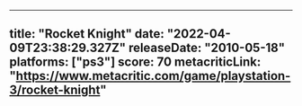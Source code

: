 
---
title: "Rocket Knight"
date: "2022-04-09T23:38:29.327Z"
releaseDate: "2010-05-18"
platforms: ["ps3"]
score: 70
metacriticLink: "https://www.metacritic.com/game/playstation-3/rocket-knight"
---

